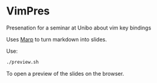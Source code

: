 # VimPres

Presenation for a seminar at Unibo about vim key bindings

Uses [Marp](https://marp.app/) to turn markdown into slides.

Use:

```sh
./preview.sh
```

To open a preview of the slides on the browser.
